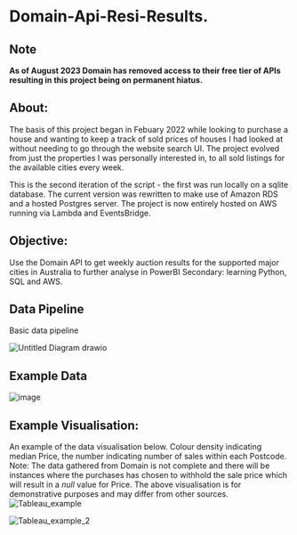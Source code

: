 # Domain-Api-Resi-Results.

## Note 
**As of August 2023 Domain has removed access to their free tier of APIs resulting in this project being on permanent hiatus.**

## About:
The basis of this project began in Febuary 2022 while looking to purchase a house and wanting to keep a track of sold prices of houses I had looked at without needing to go through the website search UI. The project evolved from just the properties I was personally interested in, to all sold listings for the available cities every week. 

This is the second iteration of the script - the first was run locally on a sqlite database. The current version was rewritten to make use of Amazon RDS and a hosted Postgres server. The project is now entirely hosted on AWS running via Lambda and EventsBridge.

## Objective: 
Use the Domain API to get weekly auction results for the supported major cities in Australia to further analyse in PowerBI
Secondary: learning Python, SQL and AWS.

## Data Pipeline
Basic data pipeline

![Untitled Diagram drawio](https://github.com/AJardelH/Resi-Results/assets/113073854/00f7465b-f485-4c6a-b4f1-5bbbe109b193)

## Example Data

![image](https://github.com/AJardelH/Resi-Results/assets/113073854/ee52ad27-7b96-4b5f-ab3f-62b9f5ea93dd)






## Example Visualisation:
An example of the data visualisation below. Colour density indicating median Price, the number indicating number of sales within each Postcode.
Note: The data gathered from Domain is not complete and there will be instances where the purchases has chosen to withhold the sale price which will result in a _null_ value for Price. The above visualisation is for demonstrative purposes and may differ from other sources. 
![Tableau_example](https://user-images.githubusercontent.com/113073854/206088732-b924e4b1-7cd4-4350-af72-eb5d15a2086e.PNG)

![Tableau_example_2](https://user-images.githubusercontent.com/113073854/206089729-b35fb7f7-abd1-4916-ba3c-ff13256f3313.PNG)

